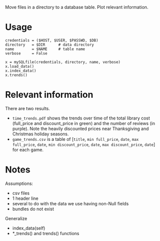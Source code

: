 Move files in a directory to a database table. Plot relevant information.

Usage
=====

    credentials = ($HOST, $USER, $PASSWD, $DB)  
    directory   = $DIR      # data directory  
    name        = $NAME     # table name  
    verbose     = False  
      
    x = mySQLfile(credentials, directory, name, verbose)  
    x.load_data()  
    x.index_data()  
    x.trends()  

Relevant information
=======

There are two results.  

- `time_trends.pdf` shows the trends over time of the total library cost (full_price and discount_price in green) and the number of reviews (in purple). Note the heavily discounted prices near Thanksgiving and Christmas holiday seasons.  
- `game_trends.csv` is a table of [`title`, `min full_price`,  `date`, `max full_price`, `date`, `min discount_price`, `date`, `max discount_price`, `date`] for each game.



Notes
=====

Assumptions:

- csv files  
- 1 header line  
- several to do with the data we use having non-Null fields  
- bundles do not exist  

Generalize

- index_data(self)  
- *_trends() and trends() functions  

